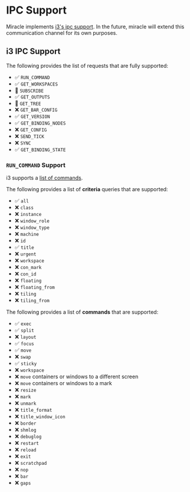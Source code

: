 # IPC Support
Miracle implements [i3's ipc support](https://i3wm.org/docs/ipc.html). In the future, miracle will extend this communication channel for its own purposes.

## i3 IPC Support
The following provides the list of requests that are fully supported:

- ✅ `RUN_COMMAND`
- ✅ `GET_WORKSPACES`
- 🔨 `SUBSCRIBE`
- ✅ `GET_OUTPUTS`
- 🔨 `GET_TREE`
- ❌ `GET_BAR_CONFIG`
- ✅ `GET_VERSION`
- ✅ `GET_BINDING_NODES`
- ❌ `GET_CONFIG`
- ❌ `SEND_TICK`
- ❌ `SYNC`
- ✅ `GET_BINDING_STATE`

### `RUN_COMMAND` Support
i3 supports a [list of commands](https://i3wm.org/docs/userguide.html#list_of_commands).

The following provides a list of **criteria** queries that are supported:

- ✅ `all`
- ❌ `class`
- ❌ `instance`
- ❌ `window_role`
- ❌ `window_type`
- ❌ `machine`
- ❌ `id`
- ✅ `title`
- ❌ `urgent`
- ❌ `workspace`
- ❌ `con_mark`
- ❌ `con_id`
- ❌ `floating`
- ❌ `floating_from`
- ❌ `tiling`
- ❌ `tiling_from`

The following provides a list of **commands** that are supported:

- ✅ `exec`
- ✅ `split`
- ❌ `layout`
- ✅ `focus`
- ✅ `move`
- ❌ `swap`
- ✅ `sticky`
- ❌ `workspace`
- ❌ `move` containers or windows to a different screen
- ❌ `move` containers or windows to a mark
- ❌ `resize`
- ❌ `mark`
- ❌ `unmark`
- ❌ `title_format`
- ❌ `title_window_icon`
- ❌ `border`
- ❌ `shmlog`
- ❌ `debuglog`
- ❌ `restart`
- ❌ `reload`
- ❌ `exit`
- ❌ `scratchpad`
- ❌ `nop`
- ❌ `bar`
- ❌ `gaps`
